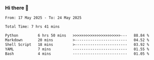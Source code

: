 ### Hi there 👋

<!--
**ututono/ututono** is a ✨ _special_ ✨ repository because its `README.md` (this file) appears on your GitHub profile.

Here are some ideas to get you started:

- 🔭 I’m currently working on ...
- 🌱 I’m currently learning ...
- 👯 I’m looking to collaborate on ...
- 🤔 I’m looking for help with ...
- 💬 Ask me about ...
- 📫 How to reach me: ...
- 😄 Pronouns: ...
- ⚡ Fun fact: ...
-->



<!--START_SECTION:waka-->

```txt
From: 17 May 2025 - To: 24 May 2025

Total Time: 7 hrs 41 mins

Python         6 hrs 50 mins   >>>>>>>>>>>>>>>>>>>>>>---   88.84 %
Markdown       20 mins         >------------------------   04.52 %
Shell Script   18 mins         >------------------------   03.92 %
YAML           7 mins          -------------------------   01.55 %
Bash           4 mins          -------------------------   01.05 %
```

<!--END_SECTION:waka-->
